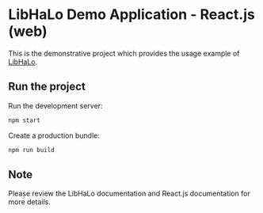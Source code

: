 # LibHaLo Demo Application - React.js (web)

This is the demonstrative project which provides the usage example of [LibHaLo](https://github.com/arx-research/libhalo).

## Run the project

Run the development server:

```bash
npm start
```

Create a production bundle:

```bash
npm run build
```

## Note

Please review the LibHaLo documentation and React.js documentation for more details.
